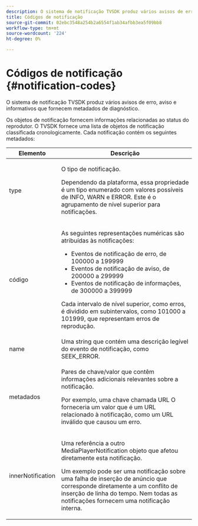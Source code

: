 ```yaml
---
description: O sistema de notificação TVSDK produz vários avisos de erro, aviso e informativos que fornecem metadados de diagnóstico.
title: Códigos de notificação
source-git-commit: 02ebc3548a254b2a6554f1ab34afbb3ea5f09bb8
workflow-type: tm+mt
source-wordcount: '224'
ht-degree: 0%

---
```


# Códigos de notificação {#notification-codes}

O sistema de notificação TVSDK produz vários avisos de erro, aviso e informativos que fornecem metadados de diagnóstico.

Os objetos de notificação fornecem informações relacionadas ao status do reprodutor. O TVSDK fornece uma lista de objetos de notificação classificada cronologicamente. Cada notificação contém os seguintes metadados:

<table frame="all" colsep="1" rowsep="1" id="table_1A32EFFE1834438D8261886EC9D7250D"> 
 <thead> 
  <tr rowsep="1"> 
   <th colname="1" class="entry"><b> Elemento</b></th> 
   <th colname="2" class="entry"><b> Descrição</b></th> 
  </tr> 
 </thead>
 <tbody> 
  <tr rowsep="1"> 
   <td colname="1"><span class="codeph"> type</span> </td> 
   <td colname="2"> <p>O tipo de notificação. </p> <p>Dependendo da plataforma, essa propriedade é um tipo enumerado com valores possíveis de INFO, WARN e ERROR. Este é o agrupamento de nível superior para notificações. </p> </td> 
  </tr> 
  <tr rowsep="1"> 
   <td colname="1"> <span class="codeph"> código</span> </td> 
   <td colname="2"> <p>As seguintes representações numéricas são atribuídas às notificações: 
     <ul id="ul_A86BF89D6B3B410E81FAD718D3C4A9F0"> 
      <li id="li_8180972D704C40098723734DD4B45643">Eventos de notificação de erro, de 100000 a 199999 </li> 
      <li id="li_0EC29EA5F0034E5EBFEF8E68A6498D39">Eventos de notificação de aviso, de 200000 a 299999 </li> 
      <li id="li_189A53D3D7EF4960A521AB04D00DCF70">Eventos de notificação de informações, de 300000 a 399999 </li> 
     </ul> </p> <p>Cada intervalo de nível superior, como erros, é dividido em subintervalos, como 101000 a 101999, que representam erros de reprodução. </p> </td> 
  </tr> 
  <tr rowsep="1"> 
   <td colname="1"><span class="codeph"> name</span> </td> 
   <td colname="2">Uma string que contém uma descrição legível do evento de notificação, como <span class="codeph"> SEEK_ERROR</span>. </td> 
  </tr> 
  <tr rowsep="1"> 
   <td colname="1"><span class="codeph"> metadados</span> </td> 
   <td colname="2"> <p>Pares de chave/valor que contêm informações adicionais relevantes sobre a notificação. </p> <p>Por exemplo, uma chave chamada <span class="codeph"> URL</span> O forneceria um valor que é um URL relacionado à notificação, como um URL inválido que causou um erro. </p> </td> 
  </tr> 
  <tr rowsep="0"> 
   <td colname="1"><span class="codeph"> innerNotification</span> </td> 
   <td colname="2"> <p>Uma referência a outro <span class="codeph"> MediaPlayerNotification</span> objeto que afetou diretamente esta notificação. </p> <p>Um exemplo pode ser uma notificação sobre uma falha de inserção de anúncio que corresponde diretamente a um conflito de inserção de linha do tempo. Nem todas as notificações fornecem uma notificação interna. </p> </td> 
  </tr> 
 </tbody> 
</table>
